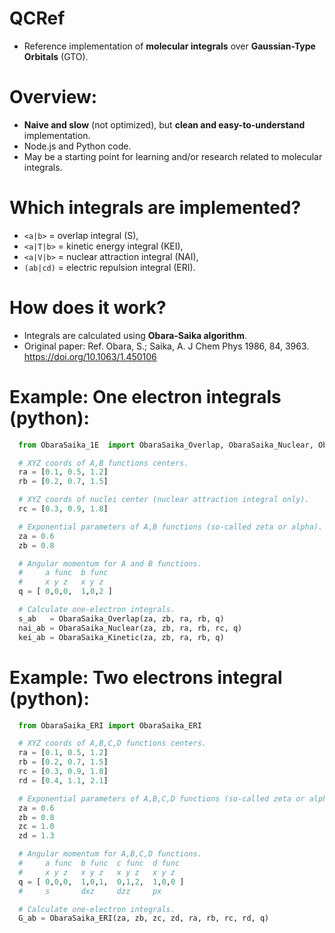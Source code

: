# QCRef
  - Reference implementation of **molecular integrals** over **Gaussian-Type Orbitals** (GTO).

# Overview:
  - **Naive and slow** (not optimized), but **clean and easy-to-understand** implementation.
  - Node.js and Python code.
  - May be a starting point for learning and/or research related to molecular integrals.

# Which integrals are implemented?
  - `<a|b>`   = overlap integral (S),
  - `<a|T|b>` = kinetic energy integral (KEI),
  - `<a|V|b>` = nuclear attraction integral (NAI),
  - `(ab|cd)` = electric repulsion integral (ERI).

# How does it work?
  - Integrals are calculated using **Obara-Saika algorithm**.
  - Original paper:
    Ref. Obara, S.; Saika, A. J Chem Phys 1986, 84, 3963.
    https://doi.org/10.1063/1.450106

# Example: One electron integrals (python):
  ```python
    from ObaraSaika_1E  import ObaraSaika_Overlap, ObaraSaika_Nuclear, ObaraSaika_Kinetic

    # XYZ coords of A,B functions centers.
    ra = [0.1, 0.5, 1.2]
    rb = [0.2, 0.7, 1.5]

    # XYZ coords of nuclei center (nuclear attraction integral only).
    rc = [0.3, 0.9, 1.8]

    # Exponential parameters of A,B functions (so-called zeta or alpha).
    za = 0.6
    zb = 0.8

    # Angular momentum for A and B functions.
    #     a func  b func
    #     x y z   x y z
    q = [ 0,0,0,  1,0,2 ]

    # Calculate one-electron integrals.
    s_ab   = ObaraSaika_Overlap(za, zb, ra, rb, q)
    nai_ab = ObaraSaika_Nuclear(za, zb, ra, rb, rc, q)
    kei_ab = ObaraSaika_Kinetic(za, zb, ra, rb, q)
  ```

# Example: Two electrons integral (python):
  ```python
    from ObaraSaika_ERI import ObaraSaika_ERI

    # XYZ coords of A,B,C,D functions centers.
    ra = [0.1, 0.5, 1.2]
    rb = [0.2, 0.7, 1.5]
    rc = [0.3, 0.9, 1.8]
    rd = [0.4, 1.1, 2.1]

    # Exponential parameters of A,B,C,D functions (so-called zeta or alpha).
    za = 0.6
    zb = 0.8
    zc = 1.0
    zd = 1.3

    # Angular momentum for A,B,C,D functions.
    #     a func  b func  c func  d func
    #     x y z   x y z   x y z   x y z
    q = [ 0,0,0,  1,0,1,  0,1,2,  1,0,0 ]
    #     s       dxz     dzz     px

    # Calculate one-electron integrals.
    G_ab = ObaraSaika_ERI(za, zb, zc, zd, ra, rb, rc, rd, q)
  ```
